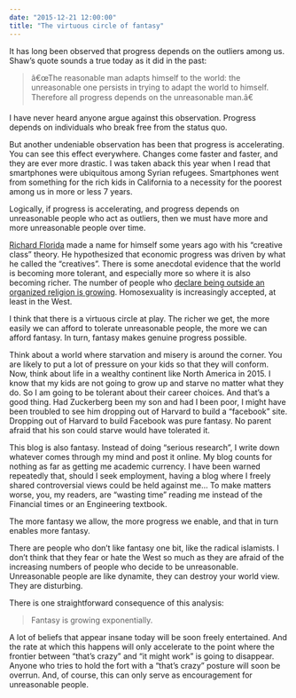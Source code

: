 ```yaml
---
date: "2015-12-21 12:00:00"
title: "The virtuous circle of fantasy"
---
```




It has long been observed that progress depends on the outliers among us. Shaw&rsquo;s quote sounds a true today as it did in the past:

> â€œThe reasonable man adapts himself to the world: the unreasonable one persists in trying to adapt the world to himself. Therefore all progress depends on the unreasonable man.â€


I have never heard anyone argue against this observation. Progress depends on individuals who break free from the status quo. 

But another undeniable observation has been that progress is accelerating. You can see this effect everywhere. Changes come faster and faster, and they are ever more drastic. I was taken aback this year when I read that smartphones were ubiquitous among Syrian refugees. Smartphones went from something for the rich kids in California to a necessity for the poorest among us in more or less 7 years. 

Logically, if progress is accelerating, and progress depends on unreasonable people who act as outliers, then we must have more and more unreasonable people over time. 

[Richard Florida](https://en.wikipedia.org/wiki/Richard_Florida) made a name for himself some years ago with his &ldquo;creative class&rdquo; theory. He hypothesized that economic progress was driven by what he called the &ldquo;creatives&rdquo;. There is some anecdotal evidence that the world is becoming more tolerant, and especially more so where it is also becoming richer. The number of people who [declare being outside an organized religion is growing](https://www.pewforum.org/2015/05/12/americas-changing-religious-landscape/). Homosexuality is increasingly accepted, at least in the West.

I think that there is a virtuous circle at play. The richer we get, the more easily we can afford to tolerate unreasonable people, the more we can afford fantasy. In turn, fantasy makes genuine progress possible.

Think about a world where starvation and misery is around the corner. You are likely to put a lot of pressure on your kids so that they will conform. Now, think about life in a wealthy continent like North America in 2015. I know that my kids are not going to grow up and starve no matter what they do. So I am going to be tolerant about their career choices. And that&rsquo;s a good thing. Had Zuckerberg been my son and had I been poor, I might have been troubled to see him dropping out of Harvard to build a &ldquo;facebook&rdquo; site. Dropping out of Harvard to build Facebook was pure fantasy. No parent afraid that his son could starve would have tolerated it.

This blog is also fantasy. Instead of doing &ldquo;serious research&rdquo;, I write down whatever comes through my mind and post it online. My blog counts for nothing as far as getting me academic currency. I have been warned repeatedly that, should I seek employment, having a blog where I freely shared controversial views could be held against me&hellip; To make matters worse, you, my readers, are &ldquo;wasting time&rdquo; reading me instead of the Financial times or an Engineering textbook.

The more fantasy we allow, the more progress we enable, and that in turn enables more fantasy.

There are people who don&rsquo;t like fantasy one bit, like the radical islamists. I don&rsquo;t think that they fear or hate the West so much as they are afraid of the increasing numbers of people who decide to be unreasonable. Unreasonable people are like dynamite, they can destroy your world view. They are disturbing.

There is one straightforward consequence of this analysis:

> Fantasy is growing exponentially.


A lot of beliefs that appear insane today will be soon freely entertained. And the rate at which this happens will only accelerate to the point where the frontier between &ldquo;that&rsquo;s crazy&rdquo; and &ldquo;it might work&rdquo; is going to disappear. Anyone who tries to hold the fort with a &ldquo;that&rsquo;s crazy&rdquo; posture will soon be overrun. And, of course, this can only serve as encouragement for unreasonable people.

